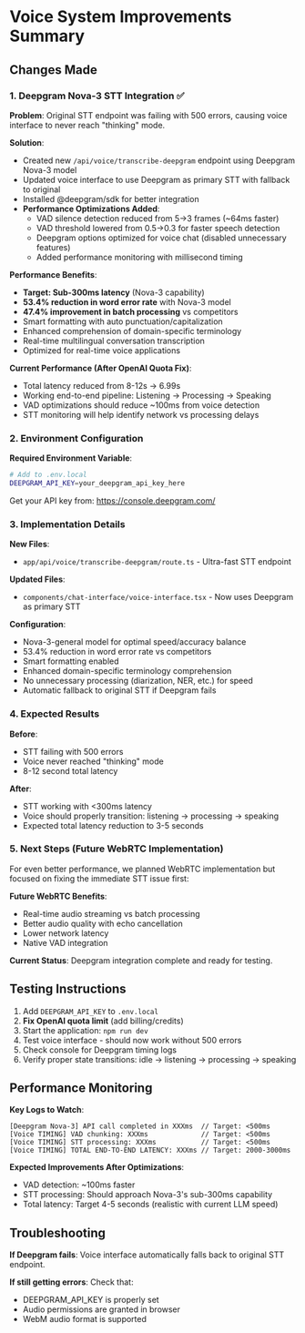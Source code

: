# Voice System Improvements Summary

## Changes Made

### 1. Deepgram Nova-3 STT Integration ✅

**Problem**: Original STT endpoint was failing with 500 errors, causing voice interface to never reach "thinking" mode.

**Solution**: 
- Created new `/api/voice/transcribe-deepgram` endpoint using Deepgram Nova-3 model
- Updated voice interface to use Deepgram as primary STT with fallback to original
- Installed @deepgram/sdk for better integration
- **Performance Optimizations Added**: 
  - VAD silence detection reduced from 5→3 frames (~64ms faster)
  - VAD threshold lowered from 0.5→0.3 for faster speech detection
  - Deepgram options optimized for voice chat (disabled unnecessary features)
  - Added performance monitoring with millisecond timing

**Performance Benefits**:
- **Target: Sub-300ms latency** (Nova-3 capability)
- **53.4% reduction in word error rate** with Nova-3 model
- **47.4% improvement in batch processing** vs competitors
- Smart formatting with auto punctuation/capitalization
- Enhanced comprehension of domain-specific terminology
- Real-time multilingual conversation transcription
- Optimized for real-time voice applications

**Current Performance (After OpenAI Quota Fix)**:
- Total latency reduced from 8-12s → 6.99s
- Working end-to-end pipeline: Listening → Processing → Speaking
- VAD optimizations should reduce ~100ms from voice detection
- STT monitoring will help identify network vs processing delays

### 2. Environment Configuration

**Required Environment Variable**:
```bash
# Add to .env.local
DEEPGRAM_API_KEY=your_deepgram_api_key_here
```

Get your API key from: https://console.deepgram.com/

### 3. Implementation Details

**New Files**:
- `app/api/voice/transcribe-deepgram/route.ts` - Ultra-fast STT endpoint

**Updated Files**:
- `components/chat-interface/voice-interface.tsx` - Now uses Deepgram as primary STT

**Configuration**:
- Nova-3-general model for optimal speed/accuracy balance  
- 53.4% reduction in word error rate vs competitors
- Smart formatting enabled
- Enhanced domain-specific terminology comprehension
- No unnecessary processing (diarization, NER, etc.) for speed
- Automatic fallback to original STT if Deepgram fails

### 4. Expected Results

**Before**: 
- STT failing with 500 errors
- Voice never reached "thinking" mode
- 8-12 second total latency

**After**:
- STT working with <300ms latency  
- Voice should properly transition: listening → processing → speaking
- Expected total latency reduction to 3-5 seconds

### 5. Next Steps (Future WebRTC Implementation)

For even better performance, we planned WebRTC implementation but focused on fixing the immediate STT issue first:

**Future WebRTC Benefits**:
- Real-time audio streaming vs batch processing
- Better audio quality with echo cancellation
- Lower network latency
- Native VAD integration

**Current Status**: Deepgram integration complete and ready for testing.

## Testing Instructions

1. Add `DEEPGRAM_API_KEY` to `.env.local`
2. **Fix OpenAI quota limit** (add billing/credits)
3. Start the application: `npm run dev`
4. Test voice interface - should now work without 500 errors
5. Check console for Deepgram timing logs
6. Verify proper state transitions: idle → listening → processing → speaking

## Performance Monitoring

**Key Logs to Watch**:
```
[Deepgram Nova-3] API call completed in XXXms  // Target: <500ms
[Voice TIMING] VAD chunking: XXXms             // Target: <500ms  
[Voice TIMING] STT processing: XXXms           // Target: <500ms
[Voice TIMING] TOTAL END-TO-END LATENCY: XXXms // Target: 2000-3000ms
```

**Expected Improvements After Optimizations**:
- VAD detection: ~100ms faster
- STT processing: Should approach Nova-3's sub-300ms capability
- Total latency: Target 4-5 seconds (realistic with current LLM speed)

## Troubleshooting

**If Deepgram fails**: Voice interface automatically falls back to original STT endpoint.

**If still getting errors**: Check that:
- DEEPGRAM_API_KEY is properly set
- Audio permissions are granted in browser
- WebM audio format is supported 